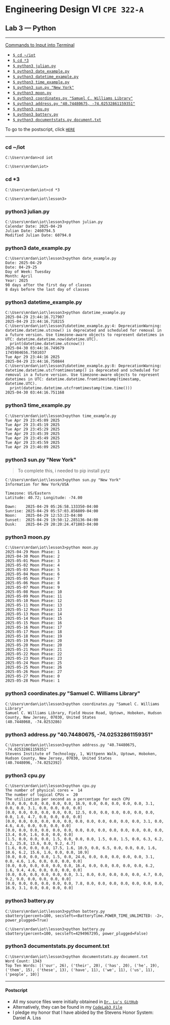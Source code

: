 # Engineering Design VI `CPE 322-A`
## Lab 3 — Python
---

<ins>Commands to Input into Terminal</ins> 
- [`$ cd ~/iot`](#1)
- [`$ cd *3`](#2)
- [`$ python3 julian.py`](#3) 
- [`$ python3 date_example.py`](#4) 
- [`$ python3 datetime_example.py`](#5) 
- [`$ python3 time_example.py`](#6) 
- [`$ python3 sun.py "New York"`](#7) 
- [`$ python3 moon.py`](#8) 
- [`$ python3 coordinates.py "Samuel C. Williams Library"`](#9) 
- [`$ python3 address.py "40.74480675, -74.02532861159351"`](#10) 
- [`$ python3 cpu.py`](#11) 
- [`$ python3 battery.py`](#12) 
- [`$ python3 documentstats.py document.txt`](#13)


To go to the postscript, click [`HERE`](#14)

---


<h3 id="1">cd ~/iot</h3>

> 
```
C:\Users\mrdan>cd iot

C:\Users\mrdan\iot>
```

<h3 id="2">cd *3</h3>

> 
```
C:\Users\mrdan\iot>cd *3

C:\Users\mrdan\iot\lesson3>
```


<h3 id="3">python3 julian.py</h3>

> 
```
C:\Users\mrdan\iot\lesson3>python julian.py
Calendar Date: 2025-04-29
Julian Date: 2460794.5
Modified Julian Date: 60794.0
```


<h3 id="4">python3 date_example.py</h3>

> 
```
C:\Users\mrdan\iot\lesson3>python date_example.py
Date: 2025-04-29
Date: 04-29-25
Day of Week: Tuesday
Month: April
Year: 2025
98 days after the first day of classes
8 days before the last day of classes
```


<h3 id="5">python3 datetime_example.py</h3>

> 
```
C:\Users\mrdan\iot\lesson3>python datetime_example.py
2025-04-29 23:44:16.717907
2025-04-29 23:44:16.718215
C:\Users\mrdan\iot\lesson3\datetime_example.py:4: DeprecationWarning: datetime.datetime.utcnow() is deprecated and scheduled for removal in a future version. Use timezone-aware objects to represent datetimes in UTC: datetime.datetime.now(datetime.UTC).
  print(datetime.datetime.utcnow())
2025-04-30 03:44:16.749679
1745984656.7501037
Tue Apr 29 23:44:16 2025
2025-04-29 23:44:16.750844
C:\Users\mrdan\iot\lesson3\datetime_example.py:8: DeprecationWarning: datetime.datetime.utcfromtimestamp() is deprecated and scheduled for removal in a future version. Use timezone-aware objects to represent datetimes in UTC: datetime.datetime.fromtimestamp(timestamp, datetime.UTC).
  print(datetime.datetime.utcfromtimestamp(time.time()))
2025-04-30 03:44:16.751168
```


<h3 id="6">python3 time_example.py</h3>

> 
```
C:\Users\mrdan\iot\lesson3>python time_example.py
Tue Apr 29 23:45:09 2025
Tue Apr 29 23:45:19 2025
Tue Apr 29 23:45:29 2025
Tue Apr 29 23:45:39 2025
Tue Apr 29 23:45:49 2025
Tue Apr 29 23:45:59 2025
Tue Apr 29 23:46:09 2025
```


<h3 id="7">python3 sun.py "New York"</h3>

> To complete this, i needed to pip install pytz
```
C:\Users\mrdan\iot\lesson3>python sun.py "New York"
Information for New York/USA

Timezone: US/Eastern
Latitude: 40.72; Longitude: -74.00

Dawn:    2025-04-29 05:26:58.133350-04:00
Sunrise: 2025-04-29 05:57:03.856809-04:00
Noon:    2025-04-29 12:53:23-04:00
Sunset:  2025-04-29 19:50:12.285136-04:00
Dusk:    2025-04-29 20:20:24.471803-04:00
```


<h3 id="8">python3 moon.py</h3>

> 
```
C:\Users\mrdan\iot\lesson3>python moon.py
2025-04-29 Moon Phase: 1
2025-04-30 Moon Phase: 2
2025-05-01 Moon Phase: 3
2025-05-02 Moon Phase: 4
2025-05-03 Moon Phase: 5
2025-05-04 Moon Phase: 6
2025-05-05 Moon Phase: 7
2025-05-06 Moon Phase: 8
2025-05-07 Moon Phase: 9
2025-05-08 Moon Phase: 10
2025-05-09 Moon Phase: 11
2025-05-10 Moon Phase: 12
2025-05-11 Moon Phase: 13
2025-05-12 Moon Phase: 13
2025-05-13 Moon Phase: 14
2025-05-14 Moon Phase: 15
2025-05-15 Moon Phase: 16
2025-05-16 Moon Phase: 17
2025-05-17 Moon Phase: 18
2025-05-18 Moon Phase: 19
2025-05-19 Moon Phase: 20
2025-05-20 Moon Phase: 20
2025-05-21 Moon Phase: 21
2025-05-22 Moon Phase: 22
2025-05-23 Moon Phase: 23
2025-05-24 Moon Phase: 25
2025-05-25 Moon Phase: 26
2025-05-26 Moon Phase: 27
2025-05-27 Moon Phase: 0
2025-05-28 Moon Phase: 1
```


<h3 id="9">python3 coordinates.py "Samuel C. Williams Library"</h3>

> 
```
C:\Users\mrdan\iot\lesson3>python coordinates.py "Samuel C. Williams Library"
Samuel C. Williams Library, Field House Road, Uptown, Hoboken, Hudson County, New Jersey, 07030, United States
(40.7448068, -74.0253286)
```


<h3 id="10">python3 address.py "40.74480675, -74.02532861159351"</h3>

> 
```
C:\Users\mrdan\iot\lesson3>python address.py "40.74480675, -74.02532861159351"
Stevens Institute of Technology, 1, Wittpenn Walk, Uptown, Hoboken, Hudson County, New Jersey, 07030, United States
(40.7448096, -74.0252392)
```


<h3 id="11">python3 cpu.py</h3>

> 
```
C:\Users\mrdan\iot\lesson3>python cpu.py
The number of physical cores =  14
The number of logical CPUs =  20
The utilization per second as a percentage for each CPU
[0.0, 0.0, 0.0, 0.0, 0.0, 0.0, 16.9, 0.0, 0.0, 0.0, 0.0, 0.0, 3.1, 0.0, 0.0, 3.1, 0.0, 0.0, 0.0, 0.0]
[0.0, 0.0, 0.0, 0.0, 0.0, 0.0, 12.5, 0.0, 0.0, 0.0, 0.0, 0.0, 0.0, 0.0, 1.6, 4.7, 0.0, 0.0, 0.0, 0.0]
[0.0, 0.0, 0.0, 0.0, 0.0, 0.0, 0.0, 0.0, 0.0, 0.0, 0.0, 0.0, 3.1, 0.0, 4.6, 4.6, 0.0, 0.0, 0.0, 0.0]
[0.0, 0.0, 0.0, 0.0, 0.0, 0.0, 0.0, 0.0, 0.0, 0.0, 0.0, 0.0, 0.0, 0.0, 13.4, 0.0, 1.6, 0.0, 0.0, 0.0]
[1.5, 0.0, 0.0, 0.0, 1.5, 0.0, 0.0, 0.0, 1.5, 0.0, 1.5, 0.0, 6.3, 6.2, 6.2, 25.8, 13.6, 0.0, 9.2, 4.7]
[1.6, 0.0, 0.0, 0.0, 17.5, 1.6, 10.9, 0.0, 6.5, 0.0, 0.0, 0.0, 1.6, 10.6, 6.2, 15.6, 1.6, 0.0, 0.0, 10.9]
[0.0, 0.0, 0.0, 0.0, 1.5, 0.0, 24.6, 0.0, 0.0, 0.0, 0.0, 0.0, 3.1, 0.0, 4.6, 1.6, 0.0, 0.0, 0.0, 0.0]
[0.0, 0.0, 0.0, 0.0, 0.0, 0.0, 16.4, 0.0, 0.0, 0.0, 0.0, 0.0, 6.2, 1.6, 9.4, 4.6, 0.0, 0.0, 0.0, 0.0]
[0.0, 0.0, 0.0, 0.0, 0.0, 0.0, 3.1, 0.0, 0.0, 0.0, 0.0, 0.0, 4.7, 0.0, 9.2, 9.0, 0.0, 0.0, 0.0, 0.0]
[0.0, 0.0, 0.0, 0.0, 0.0, 0.0, 7.8, 0.0, 0.0, 0.0, 0.0, 0.0, 0.0, 0.0, 16.9, 3.1, 0.0, 0.0, 0.0, 0.0]
```


<h3 id="12">python3 battery.py</h3>

> 
```
C:\Users\mrdan\iot\lesson3>python battery.py
sbattery(percent=100, secsleft=<BatteryTime.POWER_TIME_UNLIMITED: -2>, power_plugged=True)
```
```
C:\Users\mrdan\iot\lesson3>python battery.py
sbattery(percent=100, secsleft=4294967295, power_plugged=False)
```


<h3 id="13">python3 documentstats.py document.txt</h3>

> 
```
C:\Users\mrdan\iot\lesson3>python documentstats.py document.txt
Word Count: 1343
Top Ten Words: [('our', 26), ('their', 20), ('has', 20), ('he', 19), ('them', 15), ('these', 13), ('have', 11), ('we', 11), ('us', 11), ('people', 10)]
```


---
<h4 id="14">Postscript</h4>

- All my source files were initially obtained in [`Dr. Lu's GitHub`](https://github.com/kevinwlu/iot/tree/master/lesson3)
- Alternatively, they can be found in my [`CodeLab3 File`](https://github.com/UsuarioDelNet/EngineeringDesign6/tree/main/Labs/Lab3/CodeLab3)
- I pledge my honor that I have abided by the Stevens Honor System: Daniel A. Liss
